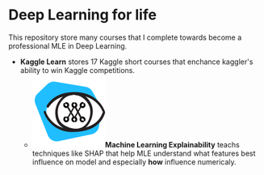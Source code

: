 # Deep Learning for life
This repository store many courses that I complete towards become a professional MLE in Deep Learning.
- **Kaggle Learn** stores 17 Kaggle short courses that enchance kaggler's ability to win Kaggle competitions.
    - ![course logo](images/machine-learning-explainability.svg)**Machine Learning Explainability** teachs techniques like SHAP that help MLE understand what features best influence on model and especially **how** influence numericaly.